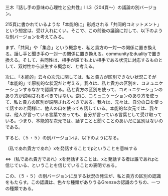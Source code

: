 三木『話し手の意味の心理性と公共性』Ⅲ.3（204頁〜）の議論の別バージョン。



215頁に書かれているような「本能的に」形成される「共同的コミットメント」という想定は、受け入れにくい。そこで、この前後の議論に対して、以下のような別バージョンを考えてみる。



まず、「共同」や「集合」という概念を、私と貴方の一対一の関係に置き換える。話し手と聞き手の一対一の関係に置き換える。communityをdualityで置き換える。そして、共同性は、相手が誰でもよい相手である状況に対応するものとして、双対性から派生する概念だ、と考える。



次に、「本能的」云々の次元に関しては、私と貴方が区別できない状況こそが「本能的」で原初的な状況だと考える。我々は、私と貴方の区別を、コミュニケーションするなかで認識する。私と貴方の区別を使って、コミュニケーションのあり方が説明されるべきではない。逆に、コミュニケーションのあり方を使って、私と貴方の区別が説明されるべきである。我々は、元々は、自分の口を使って話すのと同様に、他人の口を使っても話している。本能的な次元では、我々は、他人が言っている言葉であっても、自分が言っている言葉として受け取っている。つまり、本能的な次元では、話すことと聞くことのあいだに区別はないのである。



すると、（５・５）の別バージョンは、以下のようになる。



（私であれ貴方であれ）xを発話することでpということを意味する

⇔（私であれ貴方であれ）xを発話することは、xと発話する者は誰であれpと信じている、ということを信じていることの表明である。



この、（５・５）の別バージョンに反する状況の発生が、私と貴方の区別の認識をもたらす。この認識は、色々な種類がありうるGrenzeの認識のうちの、一つの種類である。
